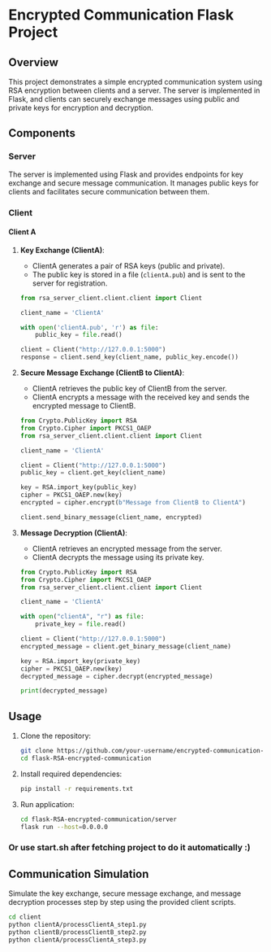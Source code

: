 # Encrypted Communication Flask Project

## Overview

This project demonstrates a simple encrypted communication system using RSA encryption between clients and a server. The server is implemented in Flask, and clients can securely exchange messages using public and private keys for encryption and decryption.

## Components

### Server

The server is implemented using Flask and provides endpoints for key exchange and secure message communication. It manages public keys for clients and facilitates secure communication between them.

### Client

#### Client A

1. **Key Exchange (ClientA)**:
    - ClientA generates a pair of RSA keys (public and private).
    - The public key is stored in a file (`clientA.pub`) and is sent to the server for registration.

    ```python
    from rsa_server_client.client.client import Client

    client_name = 'ClientA'
    
    with open('clientA.pub', 'r') as file:
        public_key = file.read()

    client = Client("http://127.0.0.1:5000")
    response = client.send_key(client_name, public_key.encode())
    ```

2. **Secure Message Exchange (ClientB to ClientA)**:
    - ClientA retrieves the public key of ClientB from the server.
    - ClientA encrypts a message with the received key and sends the encrypted message to ClientB.

    ```python
    from Crypto.PublicKey import RSA
    from Crypto.Cipher import PKCS1_OAEP
    from rsa_server_client.client.client import Client

    client_name = 'ClientA'
    
    client = Client("http://127.0.0.1:5000")
    public_key = client.get_key(client_name)

    key = RSA.import_key(public_key)
    cipher = PKCS1_OAEP.new(key)
    encrypted = cipher.encrypt(b"Message from ClientB to ClientA")

    client.send_binary_message(client_name, encrypted)
    ```

3. **Message Decryption (ClientA)**:
    - ClientA retrieves an encrypted message from the server.
    - ClientA decrypts the message using its private key.

    ```python
    from Crypto.PublicKey import RSA
    from Crypto.Cipher import PKCS1_OAEP
    from rsa_server_client.client.client import Client

    client_name = 'ClientA'

    with open("clientA", "r") as file:
        private_key = file.read()

    client = Client("http://127.0.0.1:5000")
    encrypted_message = client.get_binary_message(client_name)

    key = RSA.import_key(private_key)
    cipher = PKCS1_OAEP.new(key)
    decrypted_message = cipher.decrypt(encrypted_message)

    print(decrypted_message)
    ```

## Usage

1. Clone the repository:

   ```bash
   git clone https://github.com/your-username/encrypted-communication-flask.git
   cd flask-RSA-encrypted-communication
   ```
2. Install required dependencies:
 
   ```bash
   pip install -r requirements.txt
   ```

3. Run application:
 
   ```bash
   cd flask-RSA-encrypted-communication/server
   flask run --host=0.0.0.0
   ```

### Or use start.sh after fetching project to do it automatically :)

## Communication Simulation

Simulate the key exchange, secure message exchange, and message decryption processes step by step using the provided client scripts.

   ```bash
   cd client
   python clientA/processClientA_step1.py
   python clientB/processClientB_step2.py
   python clientA/processClientA_step3.py
   ```




